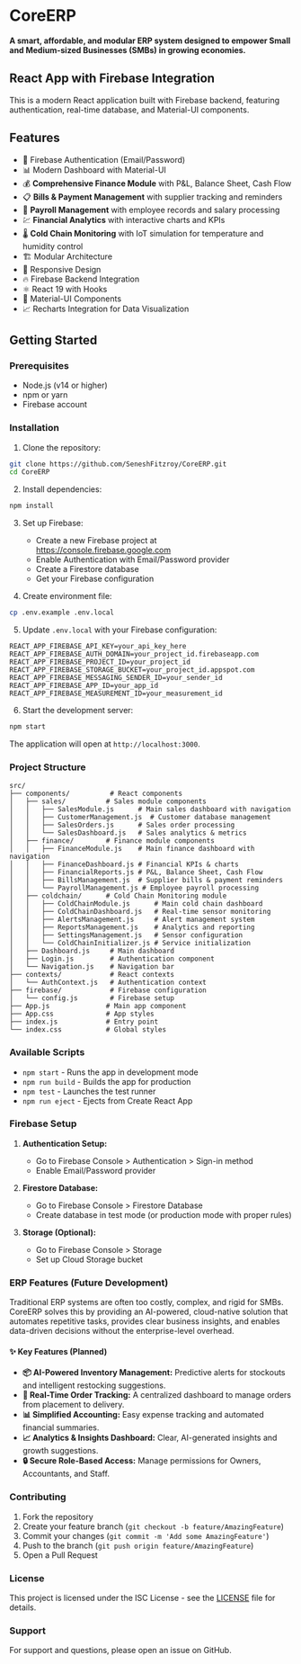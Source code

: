 # CoreERP

**A smart, affordable, and modular ERP system designed to empower Small and Medium-sized Businesses (SMBs) in growing economies.**

## React App with Firebase Integration

This is a modern React application built with Firebase backend, featuring authentication, real-time database, and Material-UI components.

## Features

- 🔐 Firebase Authentication (Email/Password)
- 📊 Modern Dashboard with Material-UI
- 💰 **Comprehensive Finance Module** with P&L, Balance Sheet, Cash Flow
- 📋 **Bills & Payment Management** with supplier tracking and reminders
- 👥 **Payroll Management** with employee records and salary processing
- 💹 **Financial Analytics** with interactive charts and KPIs
- 🌡️ **Cold Chain Monitoring** with IoT simulation for temperature and humidity control
- 🏗️ Modular Architecture
- 📱 Responsive Design
- 🔥 Firebase Backend Integration
- ⚛️ React 19 with Hooks
- 🎨 Material-UI Components
- 📈 Recharts Integration for Data Visualization

## Getting Started

### Prerequisites

- Node.js (v14 or higher)
- npm or yarn
- Firebase account

### Installation

1. Clone the repository:
```bash
git clone https://github.com/SeneshFitzroy/CoreERP.git
cd CoreERP
```

2. Install dependencies:
```bash
npm install
```

3. Set up Firebase:
   - Create a new Firebase project at https://console.firebase.google.com
   - Enable Authentication with Email/Password provider
   - Create a Firestore database
   - Get your Firebase configuration

4. Create environment file:
```bash
cp .env.example .env.local
```

5. Update `.env.local` with your Firebase configuration:
```
REACT_APP_FIREBASE_API_KEY=your_api_key_here
REACT_APP_FIREBASE_AUTH_DOMAIN=your_project_id.firebaseapp.com
REACT_APP_FIREBASE_PROJECT_ID=your_project_id
REACT_APP_FIREBASE_STORAGE_BUCKET=your_project_id.appspot.com
REACT_APP_FIREBASE_MESSAGING_SENDER_ID=your_sender_id
REACT_APP_FIREBASE_APP_ID=your_app_id
REACT_APP_FIREBASE_MEASUREMENT_ID=your_measurement_id
```

6. Start the development server:
```bash
npm start
```

The application will open at `http://localhost:3000`.

### Project Structure

```
src/
├── components/          # React components
│   ├── sales/          # Sales module components
│   │   ├── SalesModule.js      # Main sales dashboard with navigation
│   │   ├── CustomerManagement.js  # Customer database management
│   │   ├── SalesOrders.js      # Sales order processing
│   │   └── SalesDashboard.js   # Sales analytics & metrics
│   ├── finance/        # Finance module components
│   │   ├── FinanceModule.js    # Main finance dashboard with navigation
│   │   ├── FinanceDashboard.js # Financial KPIs & charts
│   │   ├── FinancialReports.js # P&L, Balance Sheet, Cash Flow
│   │   ├── BillsManagement.js  # Supplier bills & payment reminders
│   │   └── PayrollManagement.js # Employee payroll processing
│   ├── coldchain/      # Cold Chain Monitoring module
│   │   ├── ColdChainModule.js      # Main cold chain dashboard
│   │   ├── ColdChainDashboard.js   # Real-time sensor monitoring
│   │   ├── AlertsManagement.js     # Alert management system
│   │   ├── ReportsManagement.js    # Analytics and reporting
│   │   ├── SettingsManagement.js   # Sensor configuration
│   │   └── ColdChainInitializer.js # Service initialization
│   ├── Dashboard.js     # Main dashboard
│   ├── Login.js         # Authentication component
│   └── Navigation.js    # Navigation bar
├── contexts/            # React contexts
│   └── AuthContext.js   # Authentication context
├── firebase/            # Firebase configuration
│   └── config.js        # Firebase setup
├── App.js              # Main app component
├── App.css             # App styles
├── index.js            # Entry point
└── index.css           # Global styles
```

### Available Scripts

- `npm start` - Runs the app in development mode
- `npm run build` - Builds the app for production
- `npm test` - Launches the test runner
- `npm run eject` - Ejects from Create React App

### Firebase Setup

1. **Authentication Setup:**
   - Go to Firebase Console > Authentication > Sign-in method
   - Enable Email/Password provider

2. **Firestore Database:**
   - Go to Firebase Console > Firestore Database
   - Create database in test mode (or production mode with proper rules)

3. **Storage (Optional):**
   - Go to Firebase Console > Storage
   - Set up Cloud Storage bucket

### ERP Features (Future Development)

Traditional ERP systems are often too costly, complex, and rigid for SMBs. CoreERP solves this by providing an AI-powered, cloud-native solution that automates repetitive tasks, provides clear business insights, and enables data-driven decisions without the enterprise-level overhead.

#### ✨ Key Features (Planned)
*   **📦 AI-Powered Inventory Management:** Predictive alerts for stockouts and intelligent restocking suggestions.
*   **🚚 Real-Time Order Tracking:** A centralized dashboard to manage orders from placement to delivery.
*   **📊 Simplified Accounting:** Easy expense tracking and automated financial summaries.
*   **📈 Analytics & Insights Dashboard:** Clear, AI-generated insights and growth suggestions.
*   **🔒 Secure Role-Based Access:** Manage permissions for Owners, Accountants, and Staff.

### Contributing

1. Fork the repository
2. Create your feature branch (`git checkout -b feature/AmazingFeature`)
3. Commit your changes (`git commit -m 'Add some AmazingFeature'`)
4. Push to the branch (`git push origin feature/AmazingFeature`)
5. Open a Pull Request

### License

This project is licensed under the ISC License - see the [LICENSE](LICENSE) file for details.

### Support

For support and questions, please open an issue on GitHub.
